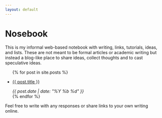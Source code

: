 ```yaml
---
layout: default
---
```


# Nosebook

This is my informal web-based notebook with writing, links, tutorials, ideas, and lists. These are not meant to be formal articles or academic writing but instead a blog-like place to share ideas, collect thoughts and to cast speculative ideas.

<ul>
  {% for post in site.posts %}
  <li>
    <p>
      <a href="{{ post.url }}">
     {{ post.title }}
     </a>
    </p>
      <em>
	{{ post.date | date: "%Y %b %d" }}
      </em>
      </li>
  {% endfor %}
</ul>

Feel free to write with any responses or share links to your own writing online.
